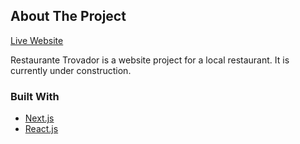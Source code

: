 <!-- ABOUT THE PROJECT -->
## About The Project

[Live Website](https://restaurantetrovador.vercel.app)

Restaurante Trovador is a website project for a local restaurant. It is currently under construction.  

### Built With
* [Next.js](https://nextjs.org/)
* [React.js](https://reactjs.org/)
